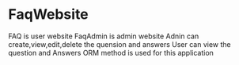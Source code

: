 # FaqWebsite
FAQ is user website
FaqAdmin is admin website
Adnin can create,view,edit,delete the quension and answers
User can view the question and Answers
ORM method is used for this application
